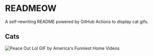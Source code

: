 # READMEOW

A self-rewriting README powered by GitHub Actions to display cat gifs.

## Cats

![Peace Out Lol GIF by America's Funniest Home Videos](https://media4.giphy.com/media/l4KibK3JwaVo0CjDO/200.gif?cid=9acd02dacyc4vchh4ccy7z12m0vz6saymr44f57krq4ooj7j&ep=v1_gifs_search&rid=200.gif&ct=g)
